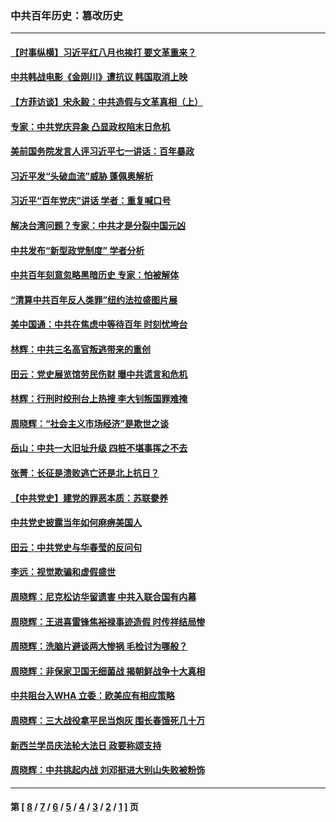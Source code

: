 ### 中共百年历史：篡改历史
---
#### [【时事纵横】习近平红八月也挨打 要文革重来？](../../pages/nf1176115/n13231393.md?09270430) 
#### [中共韩战电影《金刚川》遭抗议 韩国取消上映](../../pages/nf1176115/n13219114.md?09270430) 
#### [【方菲访谈】宋永毅：中共造假与文革真相（上）](../../pages/nf1176115/n13200760.md?09270430) 
#### [专家：中共党庆异象 凸显政权陷末日危机](../../pages/nf1176115/n13067084.md?09270430) 
#### [美前国务院发言人评习近平七一讲话：百年暴政](../../pages/nf1176115/n13066986.md?09270430) 
#### [习近平发“头破血流”威胁 蓬佩奥解析](../../pages/nf1176115/n13063604.md?09270430) 
#### [习近平“百年党庆”讲话 学者：重复喊口号](../../pages/nf1176115/n13061411.md?09270430) 
#### [解决台湾问题？专家：中共才是分裂中国元凶](../../pages/nf1176115/n13060811.md?09270430) 
#### [中共发布“新型政党制度” 学者分析](../../pages/nf1176115/n13056354.md?09270430) 
#### [中共百年刻意忽略黑暗历史 专家：怕被解体](../../pages/nf1176115/n13056056.md?09270430) 
#### [“清算中共百年反人类罪”纽约法拉盛图片展](../../pages/nf1176115/n13052220.md?09270430) 
#### [美中国通：中共在焦虑中等待百年 时刻忧垮台](../../pages/nf1176115/n13048820.md?09270430) 
#### [林辉：中共三名高官叛逃带来的重创](../../pages/nf1176115/n13035206.md?09270430) 
#### [田云：党史展览馆劳民伤财 曝中共谎言和危机](../../pages/nf1176115/n13033900.md?09270430) 
#### [林辉：行刑时绞刑台上热搜 李大钊叛国罪难掩](../../pages/nf1176115/n13031965.md?09270430) 
#### [周晓辉：“社会主义市场经济”是欺世之谈](../../pages/nf1176115/n13024090.md?09270430) 
#### [岳山：中共一大旧址升级 四桩不堪事挥之不去](../../pages/nf1176115/n13021697.md?09270430) 
#### [张菁：长征是溃败逃亡还是北上抗日？](../../pages/nf1176115/n13020585.md?09270430) 
#### [【中共党史】建党的罪恶本质：苏联豢养](../../pages/nf1176115/n13011888.md?09270430) 
#### [中共党史披露当年如何麻痹美国人](../../pages/nf1176115/n12966400.md?09270430) 
#### [田云：中共党史与华春莹的反问句](../../pages/nf1176115/n12765178.md?09270430) 
#### [李远：视觉欺骗和虚假盛世](../../pages/nf1176115/n12993376.md?09270430) 
#### [周晓辉：尼克松访华留遗害 中共入联合国有内幕](../../pages/nf1176115/n12991422.md?09270430) 
#### [周晓辉：王进喜雷锋焦裕禄事迹造假 时传祥结局惨](../../pages/nf1176115/n12985497.md?09270430) 
#### [周晓辉：洗脑片避谈两大惨祸 毛检讨为哪般？](../../pages/nf1176115/n12971285.md?09270430) 
#### [周晓辉：非保家卫国无细菌战 揭朝鲜战争十大真相](../../pages/nf1176115/n12954161.md?09270430) 
#### [中共阻台入WHA 立委：欧美应有相应策略](../../pages/nf1176115/n12939343.md?09270430) 
#### [周晓辉：三大战役拿平民当炮灰 围长春饿死几十万](../../pages/nf1176115/n12934921.md?09270430) 
#### [新西兰学员庆法轮大法日 政要称颂支持](../../pages/nf1176115/n12932715.md?09270430) 
#### [周晓辉：中共挑起内战 刘邓挺进大别山失败被粉饰](../../pages/nf1176115/n12929004.md?09270430) 

---
#### 第 [ [8](./8.md?09270430) / [7](./7.md?09270430) / [6](./6.md?09270430) / [5](./5.md?09270430) / [4](./4.md?09270430) / [3](./3.md?09270430) / [2](./2.md?09270430) / [1](./1.md?09270430) ] 页
